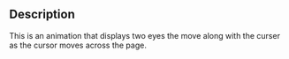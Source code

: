 ## Description

This is an animation that displays two eyes the move along with the curser as the cursor moves across the page.
